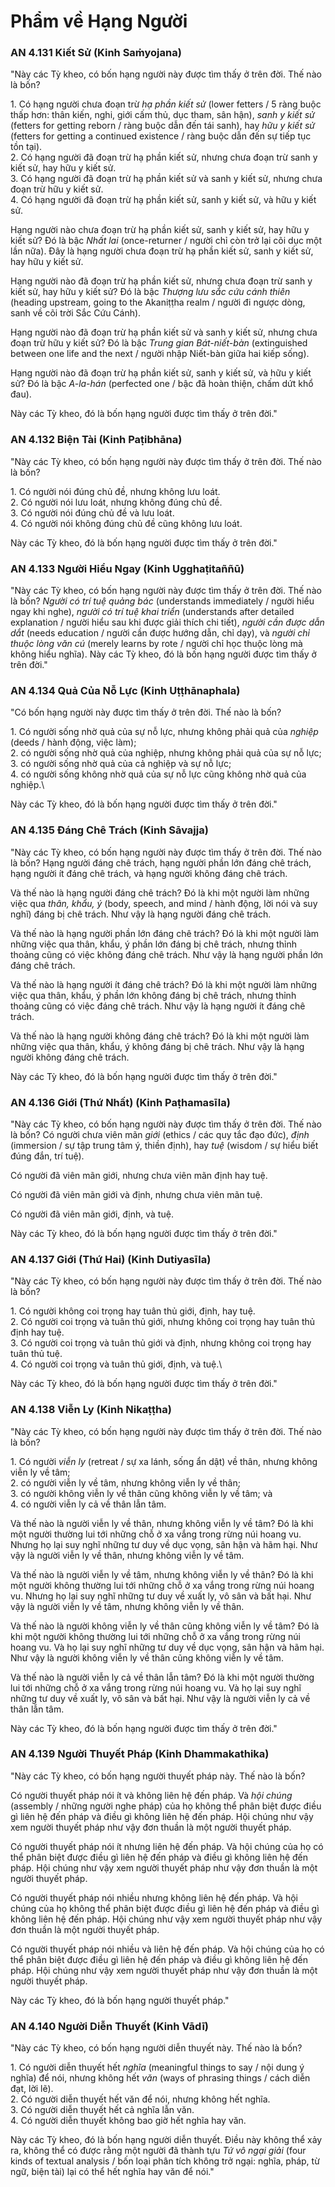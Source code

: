 # Phẩm về Hạng Người

### AN 4.131 Kiết Sử (Kinh Saṁyojana)

"Này các Tỳ kheo, có bốn hạng người này được tìm thấy ở trên đời. Thế nào là bốn?

1\. Có hạng người chưa đoạn trừ *hạ phần kiết sử* (lower fetters / 5 ràng buộc thấp hơn: thân kiến, nghi, giới cấm thủ, dục tham, sân hận), *sanh y kiết sử* (fetters for getting reborn / ràng buộc dẫn đến tái sanh), hay *hữu y kiết sử* (fetters for getting a continued existence / ràng buộc dẫn đến sự tiếp tục tồn tại).\
2\. Có hạng người đã đoạn trừ hạ phần kiết sử, nhưng chưa đoạn trừ sanh y kiết sử, hay hữu y kiết sử.\
3\. Có hạng người đã đoạn trừ hạ phần kiết sử và sanh y kiết sử, nhưng chưa đoạn trừ hữu y kiết sử.\
4\. Có hạng người đã đoạn trừ hạ phần kiết sử, sanh y kiết sử, và hữu y kiết sử.

Hạng người nào chưa đoạn trừ hạ phần kiết sử, sanh y kiết sử, hay hữu y kiết sử? Đó là bậc *Nhất lai* (once-returner / người chỉ còn trở lại cõi dục một lần nữa). Đây là hạng người chưa đoạn trừ hạ phần kiết sử, sanh y kiết sử, hay hữu y kiết sử.

Hạng người nào đã đoạn trừ hạ phần kiết sử, nhưng chưa đoạn trừ sanh y kiết sử, hay hữu y kiết sử? Đó là bậc *Thượng lưu sắc cứu cánh thiên* (heading upstream, going to the Akaniṭṭha realm / người đi ngược dòng, sanh về cõi trời Sắc Cứu Cánh).

Hạng người nào đã đoạn trừ hạ phần kiết sử và sanh y kiết sử, nhưng chưa đoạn trừ hữu y kiết sử? Đó là bậc *Trung gian Bát-niết-bàn* (extinguished between one life and the next / người nhập Niết-bàn giữa hai kiếp sống).

Hạng người nào đã đoạn trừ hạ phần kiết sử, sanh y kiết sử, và hữu y kiết sử? Đó là bậc *A-la-hán* (perfected one / bậc đã hoàn thiện, chấm dứt khổ đau).

Này các Tỳ kheo, đó là bốn hạng người được tìm thấy ở trên đời."

<!--pg-->
### AN 4.132 Biện Tài (Kinh Paṭibhāna)

"Này các Tỳ kheo, có bốn hạng người này được tìm thấy ở trên đời. Thế nào là bốn?

1\. Có người nói đúng chủ đề, nhưng không lưu loát.\
2\. Có người nói lưu loát, nhưng không đúng chủ đề.\
3\. Có người nói đúng chủ đề và lưu loát.\
4\. Có người nói không đúng chủ đề cũng không lưu loát.

Này các Tỳ kheo, đó là bốn hạng người được tìm thấy ở trên đời."

<!--pg-->
### AN 4.133 Người Hiểu Ngay (Kinh Ugghaṭitaññū)

"Này các Tỳ kheo, có bốn hạng người này được tìm thấy ở trên đời. Thế nào là bốn? *Người có trí tuệ quảng bác* (understands immediately / người hiểu ngay khi nghe), *người có trí tuệ khai triển* (understands after detailed explanation / người hiểu sau khi được giải thích chi tiết), *người cần được dẫn dắt* (needs education / người cần được hướng dẫn, chỉ dạy), và *người chỉ thuộc lòng văn cú* (merely learns by rote / người chỉ học thuộc lòng mà không hiểu nghĩa). Này các Tỳ kheo, đó là bốn hạng người được tìm thấy ở trên đời."

<!--pg-->
### AN 4.134 Quả Của Nỗ Lực (Kinh Uṭṭhānaphala)

"Có bốn hạng người này được tìm thấy ở trên đời. Thế nào là bốn?

1\. Có người sống nhờ quả của sự nỗ lực, nhưng không phải quả của *nghiệp* (deeds / hành động, việc làm);\
2\. có người sống nhờ quả của nghiệp, nhưng không phải quả của sự nỗ lực;\
3\. có người sống nhờ quả của cả nghiệp và sự nỗ lực;\
4\. có người sống không nhờ quả của sự nỗ lực cũng không nhờ quả của nghiệp.\

Này các Tỳ kheo, đó là bốn hạng người được tìm thấy ở trên đời."

<!--pg-->
### AN 4.135 Đáng Chê Trách (Kinh Sāvajja)

"Này các Tỳ kheo, có bốn hạng người này được tìm thấy ở trên đời. Thế nào là bốn? Hạng người đáng chê trách, hạng người phần lớn đáng chê trách, hạng người ít đáng chê trách, và hạng người không đáng chê trách.

Và thế nào là hạng người đáng chê trách? Đó là khi một người làm những việc qua *thân, khẩu, ý* (body, speech, and mind / hành động, lời nói và suy nghĩ) đáng bị chê trách. Như vậy là hạng người đáng chê trách.

Và thế nào là hạng người phần lớn đáng chê trách? Đó là khi một người làm những việc qua thân, khẩu, ý phần lớn đáng bị chê trách, nhưng thỉnh thoảng cũng có việc không đáng chê trách. Như vậy là hạng người phần lớn đáng chê trách.

Và thế nào là hạng người ít đáng chê trách? Đó là khi một người làm những việc qua thân, khẩu, ý phần lớn không đáng bị chê trách, nhưng thỉnh thoảng cũng có việc đáng chê trách. Như vậy là hạng người ít đáng chê trách.

Và thế nào là hạng người không đáng chê trách? Đó là khi một người làm những việc qua thân, khẩu, ý không đáng bị chê trách. Như vậy là hạng người không đáng chê trách.

Này các Tỳ kheo, đó là bốn hạng người được tìm thấy ở trên đời."

<!--pg-->
### AN 4.136 Giới (Thứ Nhất) (Kinh Paṭhamasīla)

"Này các Tỳ kheo, có bốn hạng người này được tìm thấy ở trên đời. Thế nào là bốn? Có người chưa viên mãn *giới* (ethics / các quy tắc đạo đức), *định* (immersion / sự tập trung tâm ý, thiền định), hay *tuệ* (wisdom / sự hiểu biết đúng đắn, trí tuệ).

Có người đã viên mãn giới, nhưng chưa viên mãn định hay tuệ.

Có người đã viên mãn giới và định, nhưng chưa viên mãn tuệ.

Có người đã viên mãn giới, định, và tuệ.

Này các Tỳ kheo, đó là bốn hạng người được tìm thấy ở trên đời."

<!--pg-->
### AN 4.137 Giới (Thứ Hai) (Kinh Dutiyasīla)

"Này các Tỳ kheo, có bốn hạng người này được tìm thấy ở trên đời. Thế nào là bốn?

1\. Có người không coi trọng hay tuân thủ giới, định, hay tuệ.\
2\. Có người coi trọng và tuân thủ giới, nhưng không coi trọng hay tuân thủ định hay tuệ.\
3\. Có người coi trọng và tuân thủ giới và định, nhưng không coi trọng hay tuân thủ tuệ.\
4\. Có người coi trọng và tuân thủ giới, định, và tuệ.\

Này các Tỳ kheo, đó là bốn hạng người được tìm thấy ở trên đời."

<!--pg-->
### AN 4.138 Viễn Ly (Kinh Nikaṭṭha)

"Này các Tỳ kheo, có bốn hạng người này được tìm thấy ở trên đời. Thế nào là bốn?

1\. Có người *viễn ly* (retreat / sự xa lánh, sống ẩn dật) về thân, nhưng không viễn ly về tâm;\
2\. có người viễn ly về tâm, nhưng không viễn ly về thân;\
3\. có người không viễn ly về thân cũng không viễn ly về tâm; và\
4\. có người viễn ly cả về thân lẫn tâm.

Và thế nào là người viễn ly về thân, nhưng không viễn ly về tâm? Đó là khi một người thường lui tới những chỗ ở xa vắng trong rừng núi hoang vu. Nhưng họ lại suy nghĩ những tư duy về dục vọng, sân hận và hãm hại. Như vậy là người viễn ly về thân, nhưng không viễn ly về tâm.

Và thế nào là người viễn ly về tâm, nhưng không viễn ly về thân? Đó là khi một người không thường lui tới những chỗ ở xa vắng trong rừng núi hoang vu. Nhưng họ lại suy nghĩ những tư duy về xuất ly, vô sân và bất hại. Như vậy là người viễn ly về tâm, nhưng không viễn ly về thân.

Và thế nào là người không viễn ly về thân cũng không viễn ly về tâm? Đó là khi một người không thường lui tới những chỗ ở xa vắng trong rừng núi hoang vu. Và họ lại suy nghĩ những tư duy về dục vọng, sân hận và hãm hại. Như vậy là người không viễn ly về thân cũng không viễn ly về tâm.

Và thế nào là người viễn ly cả về thân lẫn tâm? Đó là khi một người thường lui tới những chỗ ở xa vắng trong rừng núi hoang vu. Và họ lại suy nghĩ những tư duy về xuất ly, vô sân và bất hại. Như vậy là người viễn ly cả về thân lẫn tâm.

Này các Tỳ kheo, đó là bốn hạng người được tìm thấy ở trên đời."

<!--pg-->
### AN 4.139 Người Thuyết Pháp (Kinh Dhammakathika)

"Này các Tỳ kheo, có bốn hạng người thuyết pháp này. Thế nào là bốn?

Có người thuyết pháp nói ít và không liên hệ đến pháp. Và *hội chúng* (assembly / những người nghe pháp) của họ không thể phân biệt được điều gì liên hệ đến pháp và điều gì không liên hệ đến pháp. Hội chúng như vậy xem người thuyết pháp như vậy đơn thuần là một người thuyết pháp.

Có người thuyết pháp nói ít nhưng liên hệ đến pháp. Và hội chúng của họ có thể phân biệt được điều gì liên hệ đến pháp và điều gì không liên hệ đến pháp. Hội chúng như vậy xem người thuyết pháp như vậy đơn thuần là một người thuyết pháp.

Có người thuyết pháp nói nhiều nhưng không liên hệ đến pháp. Và hội chúng của họ không thể phân biệt được điều gì liên hệ đến pháp và điều gì không liên hệ đến pháp. Hội chúng như vậy xem người thuyết pháp như vậy đơn thuần là một người thuyết pháp.

Có người thuyết pháp nói nhiều và liên hệ đến pháp. Và hội chúng của họ có thể phân biệt được điều gì liên hệ đến pháp và điều gì không liên hệ đến pháp. Hội chúng như vậy xem người thuyết pháp như vậy đơn thuần là một người thuyết pháp.

Này các Tỳ kheo, đó là bốn hạng người thuyết pháp."

<!--pg-->
### AN 4.140 Người Diễn Thuyết (Kinh Vādī)

"Này các Tỳ kheo, có bốn hạng người diễn thuyết này. Thế nào là bốn?

1\. Có người diễn thuyết hết *nghĩa* (meaningful things to say / nội dung ý nghĩa) để nói, nhưng không hết *văn* (ways of phrasing things / cách diễn đạt, lời lẽ).\
2\. Có người diễn thuyết hết văn để nói, nhưng không hết nghĩa.\
3\. Có người diễn thuyết hết cả nghĩa lẫn văn.\
4\. Có người diễn thuyết không bao giờ hết nghĩa hay văn.

Này các Tỳ kheo, đó là bốn hạng người diễn thuyết. Điều này không thể xảy ra, không thể có được rằng một người đã thành tựu *Tứ vô ngại giải* (four kinds of textual analysis / bốn loại phân tích không trở ngại: nghĩa, pháp, từ ngữ, biện tài) lại có thể hết nghĩa hay văn để nói."